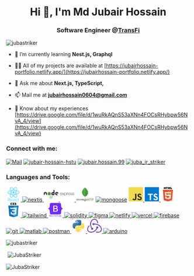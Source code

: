 <h1 align="center">Hi 👋, I'm Md Jubair Hossain</h1>
<h3 align="center">Software Engineer @<a href="https://www.transfi.com/">TransFi</a></h3>

<p align="left"> <img src="https://komarev.com/ghpvc/?username=jubastriker&label=Profile%20views&color=0e75b6&style=flat" alt="jubastriker" /> </p>

- 🌱 I’m currently learning **Nest.js, Graphql**

- 👨‍💻 All of my projects are available at [https://jubairhossain-portfolio.netlify.app/](https://jubairhossain-portfolio.netlify.app/)

- 💬 Ask me about **Next.js, TypeScript,**

- 📫 Mail me at **jubairhossain0604@gmail.com**

- 📄 Know about my experiences [https://drive.google.com/file/d/1wuRkAQnS53aXNn4FOCsRHybpw56NvA_4/view](https://drive.google.com/file/d/1wuRkAQnS53aXNn4FOCsRHybpw56NvA_4/view)

<h3 align="left">Connect with me:</h3>
    <a href="mailto:jubairhossain0604@gmail.com" target="blank"
    ><img
      align="center"
      src="https://upload.wikimedia.org/wikipedia/commons/thumb/7/7e/Gmail_icon_%282020%29.svg/1024px-Gmail_icon_%282020%29.svg.png"
      alt="Mail"
      height="30"
      width="40"
  /></a>
<a href="https://linkedin.com/in/jubair-hossain-hstu" target="blank"><img align="center" src="https://raw.githubusercontent.com/rahuldkjain/github-profile-readme-generator/master/src/images/icons/Social/linked-in-alt.svg" alt="jubair-hossain-hstu" height="30" width="40" /></a>
<a href="https://fb.com/jubair.hossain.99" target="blank"><img align="center" src="https://raw.githubusercontent.com/rahuldkjain/github-profile-readme-generator/master/src/images/icons/Social/facebook.svg" alt="jubair.hossain.99" height="30" width="40" /></a>
<a href="https://instagram.com/juba_ir_striker" target="blank"><img align="center" src="https://raw.githubusercontent.com/rahuldkjain/github-profile-readme-generator/master/src/images/icons/Social/instagram.svg" alt="juba_ir_striker" height="30" width="40" /></a>
</p>

<h3 align="left">Languages and Tools:</h3>
<p align="left">
    <a href="https://reactjs.org/" target="_blank" rel="noreferrer"> <img src="https://raw.githubusercontent.com/devicons/devicon/master/icons/react/react-original-wordmark.svg" alt="react" width="40" height="40"/> </a>
    <a href="https://nextjs.org/" target="_blank" rel="noreferrer"> <img src="https://w7.pngwing.com/pngs/87/586/png-transparent-next-js-hd-logo.png" alt="nextjs" width="40" height="40"/> </a> 
    <a href="https://nodejs.org" target="_blank" rel="noreferrer"> <img src="https://raw.githubusercontent.com/devicons/devicon/master/icons/nodejs/nodejs-original-wordmark.svg" alt="nodejs" width="40" height="40"/> </a> 
    <a href="https://expressjs.com" target="_blank" rel="noreferrer"> <img src="https://raw.githubusercontent.com/devicons/devicon/master/icons/express/express-original-wordmark.svg" alt="express" width="40" height="40"/> </a> 
    <a href="https://www.mongodb.com/" target="_blank" rel="noreferrer"> <img src="https://raw.githubusercontent.com/devicons/devicon/master/icons/mongodb/mongodb-original-wordmark.svg" alt="mongodb" width="50" height="40"/></a>
      <a href="https://mongoosejs.com/" target="_blank" rel="noreferrer"> <img src="https://encrypted-tbn0.gstatic.com/images?q=tbn:ANd9GcQM6Ctq5OzZTQcrfjvxeHO6Dr4LdXKztRpNz8sRkSBtiBIcestmzsz4frgx8rvvxKKGlKw&usqp=CAU" alt="mongoose" width="70" height="40"/></a>
    <a href="https://developer.mozilla.org/en-US/docs/Web/JavaScript" target="_blank" rel="noreferrer"> <img src="https://raw.githubusercontent.com/devicons/devicon/master/icons/javascript/javascript-original.svg" alt="javascript" width="40" height="40"/> </a> 
    <a href="https://www.typescriptlang.org/" target="_blank" rel="noreferrer"> <img src="https://raw.githubusercontent.com/devicons/devicon/master/icons/typescript/typescript-original.svg" alt="typescript" width="40" height="40"/> </a>
    <a href="https://www.w3.org/html/" target="_blank" rel="noreferrer"> <img src="https://raw.githubusercontent.com/devicons/devicon/master/icons/html5/html5-original-wordmark.svg" alt="html5" width="40" height="40"/> </a>
    <a href="https://www.w3schools.com/css/" target="_blank" rel="noreferrer"> <img src="https://raw.githubusercontent.com/devicons/devicon/master/icons/css3/css3-original-wordmark.svg" alt="css3" width="40" height="40"/> </a> 
    <a href="https://tailwindcss.com/" target="_blank" rel="noreferrer"> <img src="https://www.vectorlogo.zone/logos/tailwindcss/tailwindcss-icon.svg" alt="tailwind" width="40" height="40"/> </a> 
    <a href="https://getbootstrap.com" target="_blank" rel="noreferrer"> <img src="https://raw.githubusercontent.com/devicons/devicon/master/icons/bootstrap/bootstrap-plain-wordmark.svg" alt="bootstrap" width="40" height="40"/> </a> 
    <a href="https://soliditylang.org/" target="_blank" rel="noreferrer"> <img src="https://encrypted-tbn0.gstatic.com/images?q=tbn:ANd9GcQlOtvwgIgYYam8F__JPzTGYvNnOIvi7bAmv0eefqAf0mhByzVKS_S-Sdmpe28skBpBjFY&usqp=CAU" alt="solidity" width="40" height="40"/> </a>
     <a href="https://www.figma.com/" target="_blank" rel="noreferrer"> <img src="https://www.vectorlogo.zone/logos/figma/figma-icon.svg" alt="figma" width="40" height="40"/> </a>
     <a href="https://www.netlify.com/" target="_blank" rel="noreferrer">
    <img
      src="https://www.netlify.com/v3/img/components/logomark.png"
      alt="netlify"
      width="40"
      height="40" />
  </a>
      <a href="https://vercel.com/" target="_blank" rel="noreferrer">
    <img
      src="https://static.wikia.nocookie.net/logopedia/images/a/a7/Vercel_favicon.svg/revision/latest?cb=20221026155821"
      alt="vercel"
      width="40"
      height="40" />
  </a>
    <a href="https://firebase.google.com/" target="_blank" rel="noreferrer"> <img src="https://www.vectorlogo.zone/logos/firebase/firebase-icon.svg" alt="firebase" width="40" height="40"/> </a> <a href="https://git-scm.com/" target="_blank" rel="noreferrer"> <img src="https://www.vectorlogo.zone/logos/git-scm/git-scm-icon.svg" alt="git" width="40" height="40"/> </a>  <a href="https://www.mathworks.com/" target="_blank" rel="noreferrer"> <img src="https://upload.wikimedia.org/wikipedia/commons/2/21/Matlab_Logo.png" alt="matlab" width="40" height="40"/> </a>  <a href="https://postman.com" target="_blank" rel="noreferrer"> <img src="https://www.vectorlogo.zone/logos/getpostman/getpostman-icon.svg" alt="postman" width="40" height="40"/> </a> <a href="https://www.python.org" target="_blank" rel="noreferrer"> <img src="https://raw.githubusercontent.com/devicons/devicon/master/icons/python/python-original.svg" alt="python" width="40" height="40"/>  <a href="https://redux.js.org" target="_blank" rel="noreferrer"> <img src="https://raw.githubusercontent.com/devicons/devicon/master/icons/redux/redux-original.svg" alt="redux" width="40" height="40"/> <a href="https://www.arduino.cc/" target="_blank" rel="noreferrer"> <img src="https://cdn.worldvectorlogo.com/logos/arduino-1.svg" alt="arduino" width="40" height="40"/> </a> </p>

<p><img align="center" src="https://github-readme-stats.vercel.app/api/top-langs?username=jubastriker&show_icons=true&locale=en&layout=compact&theme=light" alt="jubastriker" /></p>


<p>
  &nbsp;<img
    align="center"
    src="https://github-readme-stats-sigma-five.vercel.app/api?username=JubaStriker&show_icons=true&theme=light"
    alt="JubaStriker" />
</p>

<p>
  <img
    align="center"
    src="https://github-readme-streak-stats.herokuapp.com/?user=JubaStriker&theme=light"
    alt="JubaStriker" />
</p>
